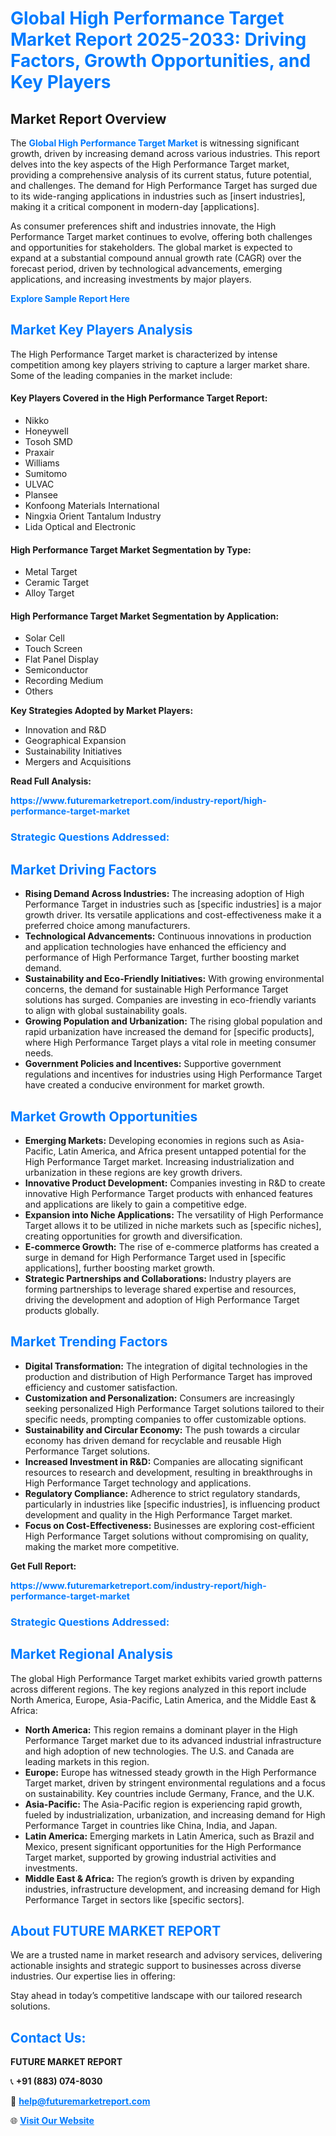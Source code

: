 <h1 style="color: #007BFF;">Global High Performance Target Market Report 2025-2033: Driving Factors, Growth Opportunities, and Key Players</h1>

<section id="overview">
<h2>Market Report Overview</h2>
<p>The <a href="https://www.futuremarketreport.com/industry-report/high-performance-target-market" style="color: #007BFF; text-decoration: none;"><strong>Global High Performance Target Market</strong></a> is witnessing significant growth, driven by increasing demand across various industries. This report delves into the key aspects of the High Performance Target market, providing a comprehensive analysis of its current status, future potential, and challenges. The demand for High Performance Target has surged due to its wide-ranging applications in industries such as [insert industries], making it a critical component in modern-day [applications].</p>
<p>As consumer preferences shift and industries innovate, the High Performance Target market continues to evolve, offering both challenges and opportunities for stakeholders. The global market is expected to expand at a substantial compound annual growth rate (CAGR) over the forecast period, driven by technological advancements, emerging applications, and increasing investments by major players.</p>
</section>

<section id="overview">
<p><a href="https://www.futuremarketreport.com/request-sample/reportId=88159" style="color: #007BFF; text-decoration: none;"><strong>Explore Sample Report Here</strong></a></p>
</section>

<section id="key-players">
<h2 style="color: #007BFF;">Market Key Players Analysis</h2>
<p>The High Performance Target market is characterized by intense competition among key players striving to capture a larger market share. Some of the leading companies in the market include:</p>
<h4>Key Players Covered in the High Performance Target Report:</h4>
<ul><li>Nikko</li><li>Honeywell</li><li>Tosoh SMD</li><li>Praxair</li><li>Williams</li><li>Sumitomo</li><li>ULVAC</li><li>Plansee</li><li>Konfoong Materials International</li><li>Ningxia Orient Tantalum Industry</li><li>Lida Optical and Electronic</li></ul>
<h4>High Performance Target Market Segmentation by Type:</h4>
<ul><li>Metal Target</li><li>Ceramic Target</li><li>Alloy Target</li></ul>

<h4>High Performance Target Market Segmentation by Application:</h4>
<ul><li>Solar Cell</li><li>Touch Screen</li><li>Flat Panel Display</li><li>Semiconductor</li><li>Recording Medium</li><li>Others</li></ul>
<p><strong>Key Strategies Adopted by Market Players:</strong></p>
<ul>
<li>Innovation and R&D</li>
<li>Geographical Expansion</li>
<li>Sustainability Initiatives</li>
<li>Mergers and Acquisitions</li>
</ul>
</section>

<section>
<p><strong>Read Full Analysis: </strong></p><a href="https://www.futuremarketreport.com/industry-report/high-performance-target-market" style="color: #007BFF; text-decoration: none;"><strong>https://www.futuremarketreport.com/industry-report/high-performance-target-market</strong></a>
<h3 style="color: #007BFF;">Strategic Questions Addressed:</h3>
</section>

<section id="driving-factors">
<h2 style="color: #007BFF;">Market Driving Factors</h2>
<ul>
<li><strong>Rising Demand Across Industries:</strong> The increasing adoption of High Performance Target in industries such as [specific industries] is a major growth driver. Its versatile applications and cost-effectiveness make it a preferred choice among manufacturers.</li>
<li><strong>Technological Advancements:</strong> Continuous innovations in production and application technologies have enhanced the efficiency and performance of High Performance Target, further boosting market demand.</li>
<li><strong>Sustainability and Eco-Friendly Initiatives:</strong> With growing environmental concerns, the demand for sustainable High Performance Target solutions has surged. Companies are investing in eco-friendly variants to align with global sustainability goals.</li>
<li><strong>Growing Population and Urbanization:</strong> The rising global population and rapid urbanization have increased the demand for [specific products], where High Performance Target plays a vital role in meeting consumer needs.</li>
<li><strong>Government Policies and Incentives:</strong> Supportive government regulations and incentives for industries using High Performance Target have created a conducive environment for market growth.</li>
</ul>
</section>

<section id="growth-opportunities">
<h2 style="color: #007BFF;">Market Growth Opportunities</h2>
<ul>
<li><strong>Emerging Markets:</strong> Developing economies in regions such as Asia-Pacific, Latin America, and Africa present untapped potential for the High Performance Target market. Increasing industrialization and urbanization in these regions are key growth drivers.</li>
<li><strong>Innovative Product Development:</strong> Companies investing in R&D to create innovative High Performance Target products with enhanced features and applications are likely to gain a competitive edge.</li>
<li><strong>Expansion into Niche Applications:</strong> The versatility of High Performance Target allows it to be utilized in niche markets such as [specific niches], creating opportunities for growth and diversification.</li>
<li><strong>E-commerce Growth:</strong> The rise of e-commerce platforms has created a surge in demand for High Performance Target used in [specific applications], further boosting market growth.</li>
<li><strong>Strategic Partnerships and Collaborations:</strong> Industry players are forming partnerships to leverage shared expertise and resources, driving the development and adoption of High Performance Target products globally.</li>
</ul>
</section>

<section id="trending-factors">
<h2 style="color: #007BFF;">Market Trending Factors</h2>
<ul>
<li><strong>Digital Transformation:</strong> The integration of digital technologies in the production and distribution of High Performance Target has improved efficiency and customer satisfaction.</li>
<li><strong>Customization and Personalization:</strong> Consumers are increasingly seeking personalized High Performance Target solutions tailored to their specific needs, prompting companies to offer customizable options.</li>
<li><strong>Sustainability and Circular Economy:</strong> The push towards a circular economy has driven demand for recyclable and reusable High Performance Target solutions.</li>
<li><strong>Increased Investment in R&D:</strong> Companies are allocating significant resources to research and development, resulting in breakthroughs in High Performance Target technology and applications.</li>
<li><strong>Regulatory Compliance:</strong> Adherence to strict regulatory standards, particularly in industries like [specific industries], is influencing product development and quality in the High Performance Target market.</li>
<li><strong>Focus on Cost-Effectiveness:</strong> Businesses are exploring cost-efficient High Performance Target solutions without compromising on quality, making the market more competitive.</li>
</ul>
</section>

<section>
<p><strong>Get Full Report: </strong></p><a href="https://www.futuremarketreport.com/industry-report/high-performance-target-market" style="color: #007BFF; text-decoration: none;"><strong>https://www.futuremarketreport.com/industry-report/high-performance-target-market</strong></a>
<h3 style="color: #007BFF;">Strategic Questions Addressed:</h3>
</section>


<section id="regional-analysis">
<h2 style="color: #007BFF;">Market Regional Analysis</h2>
<p>The global High Performance Target market exhibits varied growth patterns across different regions. The key regions analyzed in this report include North America, Europe, Asia-Pacific, Latin America, and the Middle East & Africa:</p>
<ul>
<li><strong>North America:</strong> This region remains a dominant player in the High Performance Target market due to its advanced industrial infrastructure and high adoption of new technologies. The U.S. and Canada are leading markets in this region.</li>
<li><strong>Europe:</strong> Europe has witnessed steady growth in the High Performance Target market, driven by stringent environmental regulations and a focus on sustainability. Key countries include Germany, France, and the U.K.</li>
<li><strong>Asia-Pacific:</strong> The Asia-Pacific region is experiencing rapid growth, fueled by industrialization, urbanization, and increasing demand for High Performance Target in countries like China, India, and Japan.</li>
<li><strong>Latin America:</strong> Emerging markets in Latin America, such as Brazil and Mexico, present significant opportunities for the High Performance Target market, supported by growing industrial activities and investments.</li>
<li><strong>Middle East & Africa:</strong> The region’s growth is driven by expanding industries, infrastructure development, and increasing demand for High Performance Target in sectors like [specific sectors].</li>
</ul>
</section>

<footer>
<h2 style="color: #007BFF;">About FUTURE MARKET REPORT</h2>
<p>We are a trusted name in market research and advisory services, delivering actionable insights and strategic support to businesses across diverse industries. Our expertise lies in offering:</p>

<p>Stay ahead in today’s competitive landscape with our tailored research solutions.</p>

<h2 style="color: #007BFF;">Contact Us:</h2>
<p><strong>FUTURE MARKET REPORT</strong></p>
<p>📞 <strong>+91 (883) 074-8030</strong></p>
<p>📧 <strong><a href="mailto:help@futuremarketreport.com" style="color: #007BFF;">help@futuremarketreport.com</a></strong></p>
<p>🌐 <strong><a href="https://www.futuremarketreport.com/" style="color: #007BFF;">Visit Our Website</a></strong></p>
</footer>